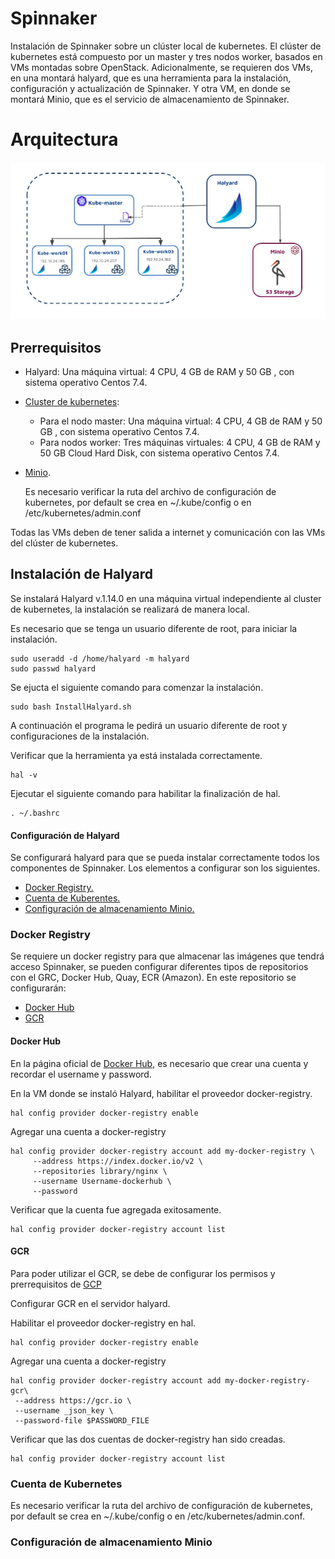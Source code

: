 # Spinnaker 

Instalación de Spinnaker sobre un clúster local de kubernetes. El clúster de kubernetes está compuesto por un master y tres nodos worker, basados en VMs montadas sobre OpenStack. Adicionalmente, se requieren dos VMs, en una montará halyard, que es una herramienta para la instalación, configuración y actualización de Spinnaker. Y otra VM, en donde se montará Minio, que es el servicio de almacenamiento de Spinnaker. 


# Arquitectura
![Arquitectura](https://raw.githubusercontent.com/VerMunoz/OpenCloud/master/images/Spinnaker-arquitectura.png)

## Prerrequisitos 
- Halyard: 
      Una máquina virtual: 4 CPU, 4 GB de RAM y 50 GB , con sistema operativo Centos 7.4.
- [Cluster de kubernetes](https://github.com/VerMunoz/OpenCloud/blob/master/docs/k8s-local.md "Title"):
    - Para el nodo master: 
      Una máquina virtual: 4 CPU, 4 GB de RAM y 50 GB , con sistema operativo Centos 7.4.
    - Para nodos worker: 
      Tres máquinas virtuales: 4 CPU, 4 GB de RAM y 50 GB Cloud Hard Disk, con sistema operativo Centos 7.4.
- [Minio](https://github.com/VerMunoz/OpenCloud/blob/master/docs/minio.md "Title").
  
   Es necesario verificar la ruta del archivo de configuración de kubernetes, por default se crea en ~/.kube/config o en /etc/kubernetes/admin.conf

Todas las VMs deben de tener salida a internet y comunicación con las VMs del  clúster de kubernetes. 

## Instalación de Halyard 

Se instalará Halyard v.1.14.0 en una máquina virtual independiente al cluster de kubernetes, la instalación se realizará de manera local. 

Es necesario que se tenga un usuario diferente de root, para iniciar la instalación. 
```
sudo useradd -d /home/halyard -m halyard
sudo passwd halyard
```

Se ejucta el siguiente comando para comenzar la instalación.
```
sudo bash InstallHalyard.sh 
```
A continuación el programa le pedirá un usuario diferente de root y configuraciones de la instalación. 

Verificar que la herramienta ya está instalada correctamente.
```
hal -v
```
Ejecutar el siguiente comando para habilitar la finalización de hal. 
```
. ~/.bashrc  
```


#### Configuración de Halyard 

Se configurará halyard para que se pueda instalar correctamente todos los componentes de Spinnaker. Los elementos a configurar son los siguientes. 
- [Docker Registry.](#id1)
- [Cuenta de Kuberentes.](#id2)
- [Configuración de almacenamiento Minio.](#id3)

<div id='id1' />

### Docker Registry 
Se requiere un docker registry para que almacenar las imágenes que tendrá acceso Spinnaker, se pueden configurar  diferentes tipos  de repositorios con el GRC, Docker Hub, Quay, ECR (Amazon). En este repositorio se configurarán: 
- [Docker Hub](#id1-1)
- [GCR](#id1-2)

<div id='id1-1' />

#### Docker Hub

En la página oficial de [Docker Hub](https://hub.docker.com/ "Title"), es necesario que crear una cuenta y recordar el username y password. 

En la VM donde se instaló Halyard, habilitar el proveedor docker-registry. 
```
hal config provider docker-registry enable
```
Agregar una cuenta a docker-registry 
```
hal config provider docker-registry account add my-docker-registry \
     --address https://index.docker.io/v2 \
     --repositories library/nginx \
     --username Username-dockerhub \
     --password 
```
Verificar que la cuenta fue agregada exitosamente. 
```
hal config provider docker-registry account list
```

<div id='id1-2' />

#### GCR 
Para poder utilizar el GCR, se debe de configurar los permisos y prerrequisitos de [GCP](https://github.com/VerMunoz/OpenCloud/blob/master/docs/gcp.md "Title")

Configurar GCR en el servidor halyard. 

Habilitar el proveedor docker-registry en hal. 
```
hal config provider docker-registry enable
```
Agregar una cuenta a docker-registry 
```
hal config provider docker-registry account add my-docker-registry-gcr\
 --address https://gcr.io \
 --username _json_key \
 --password-file $PASSWORD_FILE
```
Verificar que las dos cuentas de docker-registry han sido creadas. 
```
hal config provider docker-registry account list
```
<div id='id2' />

### Cuenta de Kubernetes 

Es necesario verificar la ruta del archivo de configuración de kubernetes, por default se crea en ~/.kube/config o en /etc/kubernetes/admin.conf. 



<div id='id3' />

### Configuración de almacenamiento Minio 
